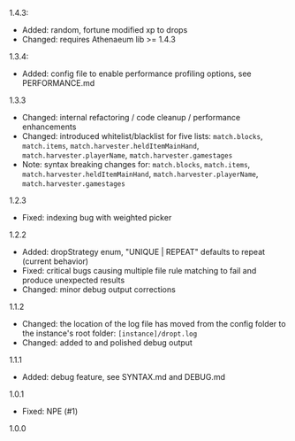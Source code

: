 1.4.3:
* Added: random, fortune modified xp to drops
* Changed: requires Athenaeum lib >= 1.4.3

1.3.4:
* Added: config file to enable performance profiling options, see PERFORMANCE.md

1.3.3
* Changed: internal refactoring / code cleanup / performance enhancements
* Changed: introduced whitelist/blacklist for five lists: `match.blocks`, `match.items`, `match.harvester.heldItemMainHand`, `match.harvester.playerName`, `match.harvester.gamestages`
* Note: syntax breaking changes for: `match.blocks`, `match.items`, `match.harvester.heldItemMainHand`, `match.harvester.playerName`, `match.harvester.gamestages`

1.2.3
* Fixed: indexing bug with weighted picker

1.2.2
* Added: dropStrategy enum, "UNIQUE | REPEAT" defaults to repeat (current behavior)
* Fixed: critical bugs causing multiple file rule matching to fail and produce unexpected results
* Changed: minor debug output corrections

1.1.2
* Changed: the location of the log file has moved from the config folder to the instance's root folder: `[instance]/dropt.log`
* Changed: added to and polished debug output

1.1.1
* Added: debug feature, see SYNTAX.md and DEBUG.md

1.0.1
* Fixed: NPE (#1)

1.0.0